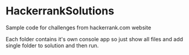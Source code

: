 # HackerrankSolutions
Sample code for challenges from hackerrank.com website

Each folder contains it's own console app so just show all files and add single folder to solution and then run.
